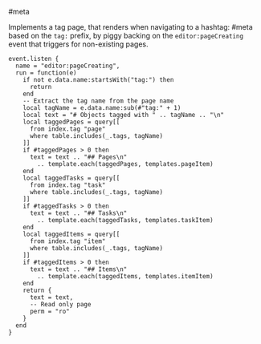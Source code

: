 #meta

Implements a tag page, that renders when navigating to a hashtag: #meta based on the `tag:` prefix, by piggy backing on the `editor:pageCreating` event that triggers for non-existing pages.

```space-lua
event.listen {
  name = "editor:pageCreating",
  run = function(e)
    if not e.data.name:startsWith("tag:") then
      return
    end
    -- Extract the tag name from the page name
    local tagName = e.data.name:sub(#"tag:" + 1)
    local text = "# Objects tagged with " .. tagName .. "\n"
    local taggedPages = query[[
      from index.tag "page"
      where table.includes(_.tags, tagName)
    ]]
    if #taggedPages > 0 then
      text = text .. "## Pages\n"
        .. template.each(taggedPages, templates.pageItem)
    end
    local taggedTasks = query[[
      from index.tag "task"
      where table.includes(_.tags, tagName)
    ]]
    if #taggedTasks > 0 then
      text = text .. "## Tasks\n"
        .. template.each(taggedTasks, templates.taskItem)
    end
    local taggedItems = query[[
      from index.tag "item"
      where table.includes(_.tags, tagName)
    ]]
    if #taggedItems > 0 then
      text = text .. "## Items\n"
        .. template.each(taggedItems, templates.itemItem)
    end
    return {
      text = text,
      -- Read only page
      perm = "ro"
    }
  end
}
```
